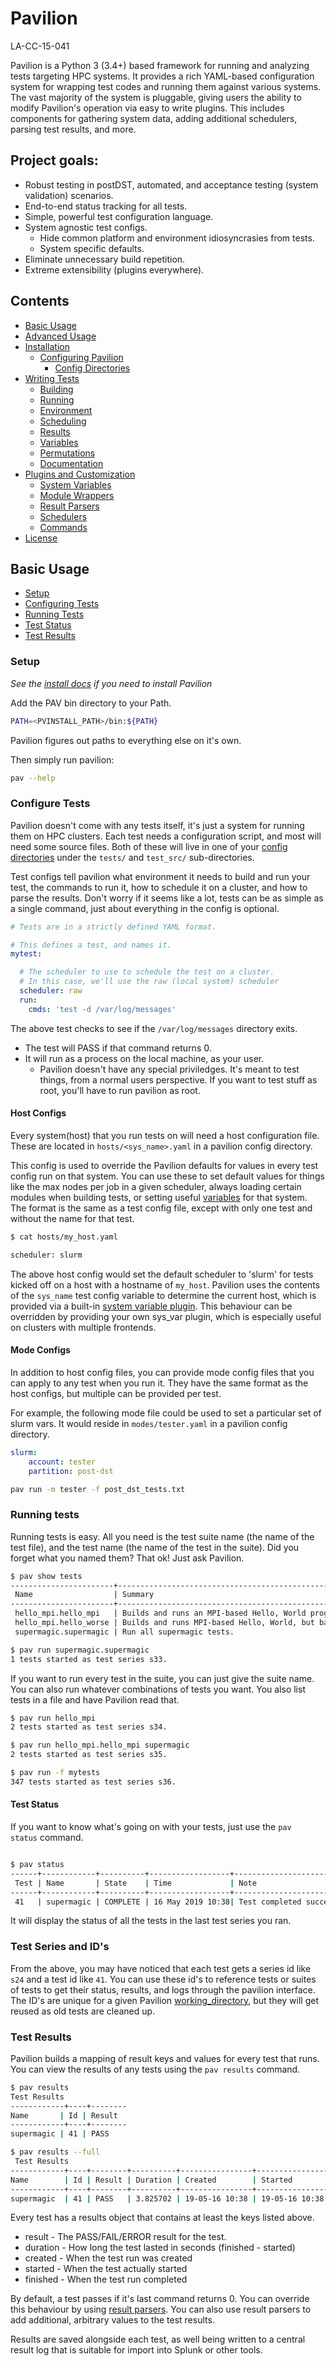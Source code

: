 # Pavilion


LA-CC-15-041

Pavilion is a Python 3 (3.4+) based framework for running and analyzing 
tests targeting HPC systems. It provides a rich YAML-based configuration 
system for wrapping test codes and running them against various systems.
The vast majority of the system is pluggable, giving users the ability
to modify Pavilion's operation via easy to write plugins. This includes
components for gathering system data, adding additional schedulers, parsing 
test results, and more.

## Project goals:
 - Robust testing in postDST, automated, and acceptance testing
 (system validation) scenarios.
 - End-to-end status tracking for all tests.
 - Simple, powerful test configuration language.
 - System agnostic test configs.
   - Hide common platform and environment idiosyncrasies from tests.
   - System specific defaults.
 - Eliminate unnecessary build repetition.
 - Extreme extensibility (plugins everywhere). 

## Contents
 - [Basic Usage](#basic-usage)
 - [Advanced Usage](docs/advanced.md)
 - [Installation](INSTALL.md)
   - [Configuring Pavilion](docs/config.md)
     - [Config Directories](docs/config.md#config-directories)
 - [Writing Tests](docs/tests/basics.md)
   - [Building](docs/tests/build.md)
   - [Running](docs/tests/run.md)
   - [Environment](docs/tests/env.md)
   - [Scheduling](docs/tests/sched.md)
   - [Results](docs/tests/results.md)
   - [Variables](docs/tests/variables.md)
   - [Permutations](docs/tests/)
   - [Documentation](docs/tests/docs.md)
 - [Plugins and Customization](docs/plugins/basics.md)
   - [System Variables](docs/plugins/sys_vars.md)
   - [Module Wrappers](docs/plugins/module_wrappers.md)
   - [Result Parsers](docs/plugins/result_parsers.md)
   - [Schedulers](docs/plugins/schedulers.md)
   - [Commands](docs/plugins/commands.md)
 - [License](LICENSE.md)

## Basic Usage
 - [Setup](#setup)
 - [Configuring Tests](#configure-tests)
 - [Running Tests](#running-tests)
 - [Test Status](#test-status)
 - [Test Results](#test-results)

### Setup
*See the [install docs](INSTALL.md) if you need to install Pavilion*

Add the PAV bin directory to your Path.
```bash
PATH=<PVINSTALL_PATH>/bin:${PATH}
```

Pavilion figures out paths to everything else on it's own.

Then simply run pavilion: 
```bash
pav --help
```

### Configure Tests
Pavilion doesn't come with any tests itself, it's just a system for running 
them on HPC clusters. Each test needs a configuration script, and most will 
need some source files. Both of these will live in one of your [config 
directories](docs/config_dirs.md) under the `tests/` and `test_src/` 
sub-directories. 

Test configs tell pavilion what environment it needs to build and run your 
test, the commands to run it, how to schedule it on a cluster, and
how to parse the results. Don't worry if it seems like a lot, tests can be as
 simple as a single command, just about everything in the config is optional.
 
```yaml
# Tests are in a strictly defined YAML format.

# This defines a test, and names it.
mytest: 

  # The scheduler to use to schedule the test on a cluster.
  # In this case, we'll use the raw (local system) scheduler
  scheduler: raw
  run: 
    cmds: 'test -d /var/log/messages'
```

The above test checks to see if the `/var/log/messages` directory exits. 
 - The test will PASS if that command returns 0.
 - It will run as a process on the local machine, as your user. 
   - Pavilion doesn't have any special priviledges. It's meant to test things,
     from a normal users perspective. If you want to test stuff as root, you'll
     have to run pavilion as root.
     
#### Host Configs
Every system(host) that you run tests on will need a host configuration 
file.  These are located in `hosts/<sys_name>.yaml` in a pavilion config 
directory. 

This config is used to  override the Pavilion defaults for values in every test 
config run on that system. You can use these to set default values for things
like the max nodes per job in a given scheduler, always loading certain 
modules when building tests, or setting useful 
[variables](docs/tests/variables.md) for that system. The format is the same 
as a test config file, except with only one test and without the name for 
that test.

```bash
$ cat hosts/my_host.yaml

scheduler: slurm
```

The above host config would set the default scheduler to 'slurm' for tests 
kicked off on a host with a hostname of `my_host`. Pavilion uses the contents
 of the `sys_name` test config variable to determine the current host, which is 
 provided via a built-in
  [system variable plugin](docs/plugins/sys_vars.md). 
 This behaviour can be overridden by providing your own sys_var plugin, which
  is especially useful on clusters with multiple frontends.

#### Mode Configs
In addition to host config files, you can provide mode config files that you 
can apply to any test when you run it. They have the same format as the host 
configs, but multiple can be provided per test. 

For example, the following mode file could be used to set a particular set of
slurm vars. It would reside in `modes/tester.yaml` in a pavilion config 
directory.
 
```yaml
slurm: 
    account: tester
    partition: post-dst
```

```bash
pav run -m tester -f post_dst_tests.txt
```
 
### Running tests
Running tests is easy. All you need is the test suite name (the name of the 
test file), and the test name (the name of the test in the suite). Did you 
forget what you named them? That ok! Just ask Pavilion.

```bash
$ pav show tests
-----------------------+----------------------------------------------------
 Name                  | Summary                                            
-----------------------+----------------------------------------------------
 hello_mpi.hello_mpi   | Builds and runs an MPI-based Hello, World program. 
 hello_mpi.hello_worse | Builds and runs MPI-based Hello, World, but badly.
 supermagic.supermagic | Run all supermagic tests.

$ pav run supermagic.supermagic
1 tests started as test series s33.
```

If you want to run every test in the suite, you can just give the suite name.
 You can also run whatever combinations of tests you want. You also list 
 tests in a file and have Pavilion read that.

```bash
$ pav run hello_mpi
2 tests started as test series s34.

$ pav run hello_mpi.hello_mpi supermagic
2 tests started as test series s35.

$ pav run -f mytests
347 tests started as test series s36.
```

#### Test Status

If you want to know what's going on with your tests, just use the `pav 
status` command. 

```bash

$ pav status
------+------------+----------+------------------+------------------------------
 Test | Name       | State    | Time             | Note
------+------------+----------+------------------+------------------------------
 41   | supermagic | COMPLETE | 16 May 2019 10:38| Test completed successfully. 
```

It will display the status of all the tests in the last test series you ran.

### Test Series and ID's

From the above, you may have noticed that each test gets a series id like `s24`
and a test id like `41`. You can use these id's to reference tests or suites 
of tests to get their status, results, and logs through the pavilion 
interface. The ID's are unique for a given Pavilion
[working_directory](docs/working_dir.md), but they will get reused as old 
tests are cleaned up.

### Test Results

Pavilion builds a mapping of result keys and values for every test that runs.
 You can view the results of any tests using the `pav results` command.
 
 ```bash
 $ pav results 
 Test Results             
------------+----+--------
 Name       | Id | Result 
------------+----+--------
 supermagic | 41 | PASS 
 
 $ pav results --full
  Test Results                                                                                                                                       
------------+----+--------+----------+----------------+----------------+-----------------
 Name        | Id | Result | Duration | Created        | Started        | Finished                         
------------+----+--------+----------+----------------+----------------+-----------------
 supermagic  | 41 | PASS   | 3.825702 | 19-05-16 10:38 | 19-05-16 10:38 | 19-05-16 10:38
```

Every test has a results object that contains at least the keys listed above.
 - result - The PASS/FAIL/ERROR result for the test.
 - duration - How long the test lasted in seconds (finished - started)
 - created - When the test run was created
 - started - When the test actually started
 - finished - When the test run completed
 
 By default, a test passes if it's last command returns 0. You can 
 override this behaviour by using [result parsers](docs/tests/results.md). You
 can also use result parsers to add additional, arbitrary values to the test 
 results.
 
 Results are saved alongside each test, as well being written to a 
 central result log that is suitable for import into Splunk or other tools. 
